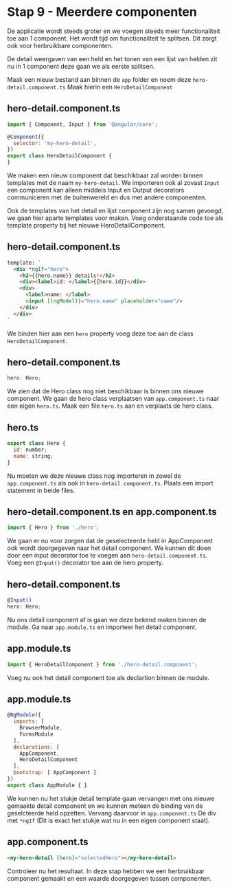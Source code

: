# Stap 9 - Meerdere componenten
De applicatie wordt steeds groter en we voegen steeds meer functionaliteit toe aan 1 component. Het wordt tijd om functionaliteit te splitsen.
Dit zorgt ook voor herbruikbare componenten.

De detail weergaven van een held en het tonen van een lijst van helden zit nu in 1 component deze gaan we als eerste splitsen.

Maak een nieuw bestand aan binnen de `app` folder en noem deze `hero-detail.component.ts` Maak hierin een `HeroDetailComponent`

## hero-detail.component.ts
```javascript
import { Component, Input } from '@angular/core';

@Component({
  selector: 'my-hero-detail',
})
export class HeroDetailComponent {
}
```

We maken een nieuw component dat beschikbaar zal worden binnen templates met de naam `my-hero-detail`. We importeren ook al zovast `Input` een component 
kan alleen middels Input en Output decorators communiceren met de buitenwereld en dus met andere componenten.

Ook de templates van het detail en lijst component zijn nog samen gevoegd, we gaan hier aparte templates voor maken. Voeg onderstaande code toe als template property bij het nieuwe HeroDetailComponent.

## hero-detail.component.ts
````html
template: `
  <div *ngIf="hero">
    <h2>{{hero.name}} details!</h2>
    <div><label>id: </label>{{hero.id}}</div>
    <div>
      <label>name: </label>
      <input [(ngModel)]="hero.name" placeholder="name"/>
    </div>
  </div>
`
````

We binden hier aan een `hero` property voeg deze toe aan de class `HeroDetailComponent`.

## hero-detail.component.ts
```javascript
hero: Hero;
``` 

We zien dat de Hero class nog niet beschikbaar is binnen ons nieuwe component. We gaan de hero class verplaatsen van `app.component.ts` naar een eigen `hero.ts`.
Maak een file `hero.ts` aan en verplaats de hero class.

## hero.ts
```javascript
export class Hero {
  id: number;
  name: string;
}
```

Nu moeten we deze nieuwe class nog importeren in zowel de `app.component.ts` als ook in `hero-detail.component.ts`. Plaats een import statement in beide files.

## hero-detail.component.ts en app.component.ts
```javascript
import { Hero } from './hero';
```

We gaan er nu voor zorgen dat de geselecteerde held in AppComponent ook wordt doorgegeven naar het detail component. We kunnen dit doen door een input decorator toe te voegen aan `hero-detail.component.ts`.
Voeg een `@Input()` decorator toe aan de hero property.

## hero-detail.component.ts
```javascript
@Input()
hero: Hero;
```

Nu ons detail component af is gaan we deze bekend maken binnen de module. Ga naar `app.module.ts` en importeer het detail component.

## app.module.ts
```javascript
import { HeroDetailComponent } from './hero-detail.component';
```

Voeg nu ook het detail component toe als declartion binnen de module.

## app.module.ts
```javascript
@NgModule({
  imports: [
    BrowserModule,
    FormsModule
  ],
  declarations: [
    AppComponent,
    HeroDetailComponent
  ],
  bootstrap: [ AppComponent ]
})
export class AppModule { }
```

We kunnen nu het stukje detail template gaan vervangen met ons nieuwe gemaakte detail component en we kunnen meteen de binding van de geselcteerde held opzetten. Vervang daarvoor in `app.component.ts`
De div met `*ngIf` (Dit is exact het stukje wat nu in een eigen component staat).

## app.component.ts
```html
<my-hero-detail [hero]="selectedHero"></my-hero-detail>
```

Controleer nu het resultaat. In deze stap hebben we een herbruikbaar component gemaakt en een waarde doorgegeven tussen
componenten.


